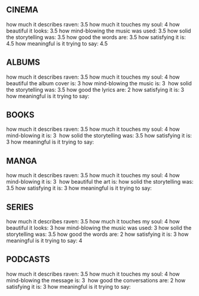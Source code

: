 ## CINEMA
how much it describes raven: 3.5
how much it touches my soul: 4
how beautiful it looks: 3.5
how mind-blowing the music was used: 3.5
how solid the storytelling was: 3.5
how good the words are: 3.5
how satisfying it is: 4.5
how meaningful is it trying to say: 4.5

## ALBUMS
how much it describes raven: 3.5
how much it touches my soul: 4
how beautiful the album cover is: 3
how mind-blowing the music is: 3 
how solid the storytelling was: 3.5
how good the lyrics are: 2
how satisfying it is: 3
how meaningful is it trying to say: 

## BOOKS
how much it describes raven: 3.5
how much it touches my soul: 4
how mind-blowing it is: 3 
how solid the storytelling was: 3.5
how satisfying it is: 3
how meaningful is it trying to say: 

## MANGA
how much it describes raven: 3.5
how much it touches my soul: 4
how mind-blowing it is: 3 
how beautiful the art is:
how solid the storytelling was: 3.5
how satisfying it is: 3
how meaningful is it trying to say: 

## SERIES
how much it describes raven: 3.5
how much it touches my soul: 4
how beautiful it looks: 3
how mind-blowing the music was used: 3
how solid the storytelling was: 3.5
how good the words are: 2
how satisfying it is: 3
how meaningful is it trying to say: 4

## PODCASTS
how much it describes raven: 3.5
how much it touches my soul: 4
how mind-blowing the message is: 3 
how good the conversations are: 2
how satisfying it is: 3
how meaningful is it trying to say: